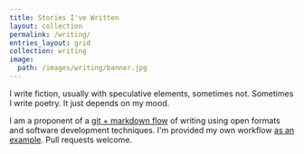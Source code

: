 ```yaml
---
title: Stories I've Written
layout: collection
permalink: /writing/
entries_layout: grid
collection: writing
image:
  path: /images/writing/banner.jpg
---
```

I write fiction, usually with speculative elements, sometimes not. Sometimes I write poetry. It just depends on my mood.

I am a proponent of a [git + markdown flow](https://github.com/jgottwig/writers-flow) of writing using open formats and software development techniques. I'm provided my own workflow [as an example](https://github.com/jgottwig/writers-flow). Pull requests welcome.
